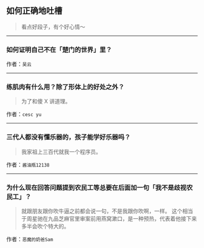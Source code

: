 ## 如何正确地吐槽

> 看点好段子，有个好心情～


 
---

### 如何证明自己不在「楚门的世界」里？

> 


作者：`吴云`

---

### 练肌肉有什么用？除了形体上的好处之外？

> 为了和傻 X 讲道理。


作者：`cesc yu`

---

### 三代人都没有懂乐器的，孩子能学好乐器吗？

> 我家祖上三百代就我一个程序员。


作者：`酱油瓶12138`

---

### 为什么现在回答问题提到农民工等总要在后面加一句「我不是歧视农民工」？

> 就跟朋友跟你吹牛逼之前都会说一句，不是我跟你吹啊，一样。
> 这个相当于周星驰在九品芝麻官里审案前用燕窝漱口，是一种预热，代表着他接下来多半会吹个特大的。


作者：`恶魔的奶爸Sam`